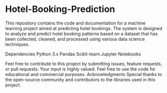 # Hotel-Booking-Prediction

This repository contains the code and documentation for a machine learning project aimed at predicting hotel bookings. The system is designed to analyze and predict hotel booking patterns based on a dataset that has been collected, cleaned, and processed using various data science techniques.

Dependencies
  Python 3.x
  Pandas
  Scikit-learn
  Jupyter Notebooks

Feel free to contribute to this project by submitting issues, feature requests, or pull requests. Your input is highly valued.
Feel free to use the code for educational and commercial purposes.
Acknowledgments
Special thanks to the open-source community and contributors to the libraries used in this project.
